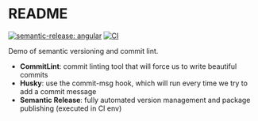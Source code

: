 # README

[![semantic-release: angular](https://img.shields.io/badge/semantic--release-angular-e10079?logo=semantic-release)](https://github.com/semantic-release/semantic-release) [![CI](https://github.com/frdemoulin/semantic-versioning/actions/workflows/ci.yml/badge.svg)](https://github.com/frdemoulin/semantic-versioning/actions/workflows/ci.yml)

Demo of semantic versioning and commit lint.

- **CommitLint**: commit linting tool that will force us to write beautiful commits
- **Husky**: use the commit-msg hook, which will run every time we try to add a commit message
- **Semantic Release**: fully automated version management and package publishing (executed in CI env)

